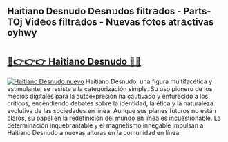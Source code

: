 ## Haitiano Desnudo D𝚎sn𝚞dos filtr𝚊dos - Parts-TOj Vid𝚎os filtr𝚊dos - N𝚞evas f𝚘tos atr𝚊ctivas oyhwy

# <h2><a href="http://mb40w4s.tromn.icu/?c=Haitiano+Desnudo">🔗👉👉👉 Haitiano Desnudo 🔗🔗</a></h2>

[![Haitiano Desnudo nuevo](https://i.imgur.com/pEAQMta.gif)](http://mb40w4s.tromn.icu/?c=Haitiano+Desnudo)
Haitiano Desnudo, una figura multifacética y estimulante, se resiste a la categorización simple. Su uso pionero de los medios digitales para la autoexpresión ha cautivado y enfurecido a los críticos, encendiendo debates sobre la identidad, la ética y la naturaleza evolutiva de las sociedades en línea. Aunque sus planes futuros no están claros, su papel en la redefinición del mundo en línea es incuestionable. La determinación inquebrantable y el magnetismo innegable impulsan a Haitiano Desnudo a nuevas alturas en la comunidad en línea.
